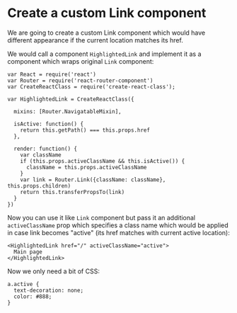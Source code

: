 # Create a custom Link component

We are going to create a custom Link component which would have different
appearance if the current location matches its href.

We would call a component `HighlightedLink` and implement it as a component
which wraps original `Link` component:

    var React = require('react')
    var Router = require('react-router-component')
    var CreateReactClass = require('create-react-class');

    var HighlightedLink = CreateReactClass({

      mixins: [Router.NavigatableMixin],

      isActive: function() {
        return this.getPath() === this.props.href
      },

      render: function() {
        var className
        if (this.props.activeClassName && this.isActive()) {
          className = this.props.activeClassName
        }
        var link = Router.Link({className: className}, this.props.children)
        return this.transferPropsTo(link)
      }
    })

Now you can use it like `Link` component but pass it an additional
`activeClassName` prop which specifies a class name which would be applied in
case link becomes "active" (its href matches with current active location):

    <HighlightedLink href="/" activeClassName="active">
      Main page
    </HighlightedLink>

Now we only need a bit of CSS:

    a.active {
      text-decoration: none;
      color: #888;
    }
